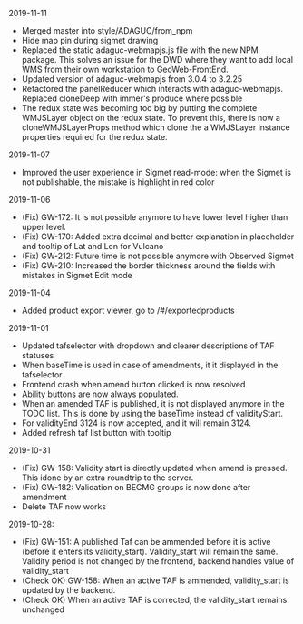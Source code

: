 2019-11-11
* Merged master into style/ADAGUC/from_npm
* Hide map pin during sigmet drawing
* Replaced the static adaguc-webmapjs.js file with the new NPM package. This solves an issue for the DWD where they want to add local WMS from their own workstation to GeoWeb-FrontEnd.
* Updated version of adaguc-webmapjs from 3.0.4 to 3.2.25
* Refactored the panelReducer which interacts with adaguc-webmapjs. Replaced cloneDeep with immer's produce where possible
* The redux state was becoming too big by putting the complete WMJSLayer object on the redux state. To prevent this, there is now a cloneWMJSLayerProps method which clone the a WMJSLayer instance properties required for the redux state.

2019-11-07
* Improved the user experience in Sigmet read-mode: when the Sigmet is not publishable, the mistake is highlight in red color

2019-11-06
* (Fix) GW-172: It is not possible anymore to have lower level higher than upper level.
* (Fix) GW-170: Added extra decimal and better explanation in placeholder and tooltip of Lat and Lon for Vulcano
* (Fix) GW-212: Future time is not possible anymore with Observed Sigmet
* (Fix) GW-210: Increased the border thickness around the fields with mistakes in Sigmet Edit mode

2019-11-04
* Added product export viewer, go to /#/exportedproducts

2019-11-01
* Updated tafselector with dropdown and clearer descriptions of TAF statuses
* When baseTime is used in case of amendments, it it displayed in the tafselector
* Frontend crash when amend button clicked is now resolved
* Ability buttons are now always populated.
* When an amended TAF is published, it is not displayed anymore in the TODO list. This is done by using the baseTime instead of validityStart.
* For validityEnd 3124 is now accepted, and it will remain 3124.
* Added refresh taf list button with tooltip

2019-10-31
* (Fix) GW-158: Validity start is directly updated when amend is pressed. This idone by an extra roundtrip to the server.
* (Fix) GW-182: Validation on BECMG groups is now done after amendment
* Delete TAF now works

2019-10-28:

* (Fix) GW-151: A published Taf can be ammended before it is active (before it enters its validity_start). Validity_start will remain the same. Validity period is not changed by the frontend, backend handles value of validity_start
* (Check OK) GW-158: When an active TAF is ammended, validity_start is updated by the backend.
* (Check OK) When an active TAF is corrected, the validity_start remains unchanged
  

